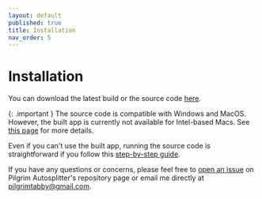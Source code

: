 ```yaml
---
layout: default
published: true
title: Installation
nav_order: 5
---
```


<link rel="stylesheet" href="css/main.css">

# Installation

You can download the latest build or the source code [here](https://github.com/pilgrimtabby/pilgrim-autosplitter/releases/).

{: .important }
The source code is compatible with Windows and MacOS. However, the built app is currently not available for Intel-based Macs. See [this page](https://github.com/pilgrimtabby/pilgrim-autosplitter/?tab=readme-ov-file#installation) for more details.

Even if you can't use the built app, running the source code is straightforward if you follow this [step-by-step guide](https://github.com/pilgrimtabby/pilgrim-autosplitter/?tab=readme-ov-file#installation).

If you have any questions or concerns, please feel free to [open an issue](https://github.com/pilgrimtabby/pilgrim-autosplitter/issues) on Pilgrim Autosplitter's repository page or email me directly at pilgrimtabby@gmail.com.

